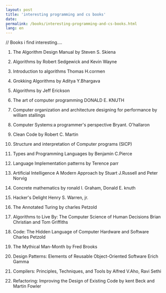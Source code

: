 ```yaml
---
layout: post
title: 'interesting programming and cs books'
date: 
permalink: /books/interesting-programming-and-cs-books.html
lang: en
---
```



// Books i find interesting....

1. The Algorithm Design Manual by Steven S. Skiena

2. Algorithms by Robert Sedgewick and Kevin Wayne

3. Introduction to algorithms Thomas H.cormen

4. Grokking Algorithms by Aditya Y.Bhargava

5. Algorithms by Jeff Erickson

6. The art of computer programming DONALD E. KNUTH

7. Computer organization and architecture designing for performance by william stallings

8. Computer Systems:a programmer's perspective Bryant. O'hallaron

9. Clean Code by Robert C. Martin

10. Structure and interpretation of Computer programs (SICP)

11. Types and Programming Languages by Benjamin C.Pierce

12. Language Implementation patterns by Terence parr

13. Artificial Intelligence A Modern Approach by Stuart J.Russell and Peter Norvig

14. Concrete mathematics by ronald l. Graham, Donald E. knuth

15. Hacker's Delight Henry S. Warren, jr.

16. The Annotated Turing by charles Petzold

17. Algorithms to Live By: The Computer Science of Human Decisions
Brian Christian and Tom Griffiths

18. Code: The Hidden Language of Computer Hardware and Software
Charles Petzold

19. The Mythical Man-Month by Fred Brooks

20. Design Patterns: Elements of Reusable Object-Oriented Software Erich Gamma

21. Compilers: Principles, Techniques, and Tools by Alfred V.Aho, Ravi Sethi

22. Refactoring: Improving the Design of Existing Code by kent Beck and Martin Fowler
